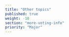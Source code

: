 ```yaml
---
title: "Other topics"
published: true
weight: -10
section: "more-voting-info"
priority: "Major"
---
```



  